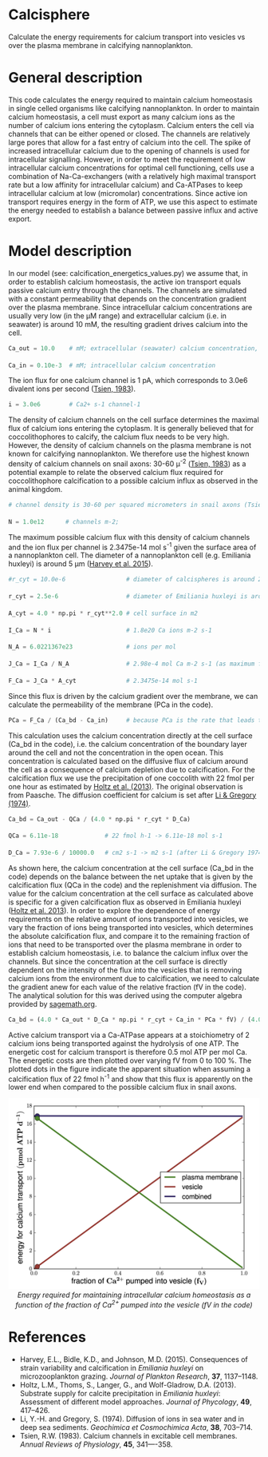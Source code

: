 # Calcisphere
Calculate the energy requirements for calcium transport into vesicles vs over the 
plasma membrane in calcifying nannoplankton.

# General description
This code calculates the energy required to maintain calcium homeostasis in single 
celled organisms like calcifying nannoplankton. In order to maintain calcium 
homeostasis, a cell must export as many calcium ions as the number of calcium ions entering the cytoplasm. 
Calcium enters the cell via channels that can be either opened or closed. The 
channels are relatively large pores that allow for a fast entry of calcium into 
the cell. The spike of increased intracellular calcium due to the opening of channels 
is used for intracellular signalling. However, in order to meet the requirement of 
low intracellular calcium concentrations for optimal cell functioning, 
cells use a combination of Na-Ca-exchangers (with a relatively high maximal 
transport rate but a low affinity for intracellular calcium) and Ca-ATPases to keep intracellular 
calcium at low (micromolar) concentrations. Since active ion transport requires energy 
in the form of ATP, we use this aspect to estimate the energy needed to establish a 
balance between passive influx and active export.

# Model description
In our model (see: calcification_energetics_values.py) we assume that, in order to establish calcium homeostasis, the active 
ion transport equals passive calcium entry through the channels. The channels are 
simulated with a constant permeability that depends on the concentration gradient over 
the plasma membrane. Since intracellular calcium concentrations are usually very low (in the 
&mu;M range) and extracellular calcium (i.e. in seawater) is around 10 mM, the resulting gradient 
drives calcium into the cell.

```python
Ca_out = 10.0    # mM; extracellular (seawater) calcium concentration, remember: 10 mM = 10e-3 mol L-1 

Ca_in = 0.10e-3  # mM; intracellular calcium concentration
```

The ion flux for one calcium channel is 1 pA, which corresponds to 3.0e6 divalent ions per second ([Tsien, 1983](https://www.annualreviews.org/doi/10.1146/annurev.ph.45.030183.002013)).

```python
i = 3.0e6        # Ca2+ s-1 channel-1
```

The density of calcium channels on the cell surface  determines the maximal flux 
of calcium ions entering the cytoplasm. It is generally believed that for coccolithophores 
to calcify, the calcium flux needs to be very high. However, the density of calcium 
channels on the plasma membrane is not known for calcifying nannoplankton. We 
therefore use the highest known density of calcium channels on snail axons: 30-60 &mu;<sup>-2</sup> ([Tsien, 1983](https://www.annualreviews.org/doi/10.1146/annurev.ph.45.030183.002013)) 
as a potential example to relate the observed calcium flux required for coccolithophore 
calcification to a possible calcium influx as observed in the animal kingdom.


```python
# channel density is 30-60 per squared micrometers in snail axons (Tsien 1983)

N = 1.0e12      # channels m-2; 
```

The maximum possible calcium flux with this density of calcium channels and the ion 
flux per channel is 2.3475e-14 mol s<sup>-1</sup> given the surface area of a nannoplankton cell. The diameter of a nannoplankton cell (e.g. Emiliania huxleyi) is around 5 &mu;m ([Harvey et al. 2015](https://academic.oup.com/plankt/article/37/6/1137/2380147)).

```python
#r_cyt = 10.0e-6                 # diameter of calcispheres is around 20 micrometers

r_cyt = 2.5e-6                   # diameter of Emiliania huxleyi is around 5 micrometers (Harvey et al 2015)

A_cyt = 4.0 * np.pi * r_cyt**2.0 # cell surface in m2

I_Ca = N * i                     # 1.8e20 Ca ions m-2 s-1

N_A = 6.0221367e23               # ions per mol

J_Ca = I_Ca / N_A                # 2.98e-4 mol Ca m-2 s-1 (as maximum flux)

F_Ca = J_Ca * A_cyt              # 2.3475e-14 mol s-1
```

Since this flux is driven by the calcium gradient over the membrane, we can calculate 
the permeability of the membrane (PCa in the code).

```python
PCa = F_Ca / (Ca_bd - Ca_in)     # because PCa is the rate that leads to this flux given the ion gradient
```

This calculation uses the calcium concentration directly at the cell surface (Ca_bd in the code), 
i.e. the calcium concentration of the boundary layer around the cell and not the 
concentration in the open ocean. This concentration is calculated based on the 
diffusive flux of calcium around the cell as a consequence of calcium depletion 
due to calcification. For the calcification flux we use the precipitation of one 
coccolith with 22 fmol per one hour as estimated by [Holtz et al. (2013)](https://onlinelibrary.wiley.com/doi/full/10.1111/jpy.12052). The original 
observation is from Paasche. The diffusion coefficient for calcium is set after 
[Li & Gregory (1974)](https://www.sciencedirect.com/science/article/pii/0016703774901458).

```python
Ca_bd = Ca_out - QCa / (4.0 * np.pi * r_cyt * D_Ca)

QCa = 6.11e-18             # 22 fmol h-1 -> 6.11e-18 mol s-1

D_Ca = 7.93e-6 / 10000.0   # cm2 s-1 -> m2 s-1 (after Li & Gregory 1974)
```

As shown here, the calcium concentration at the cell surface (Ca_bd in the code) depends on 
the balance between the net uptake that is given by the calcification flux 
(QCa in the code) and the replenishment via diffusion. The value for the calcium concentration 
at the cell surface as calculated above is specific for a given 
calcification flux as observed in Emiliania huxleyi ([Holtz et al. 2013](https://onlinelibrary.wiley.com/doi/full/10.1111/jpy.12052)). In order 
to explore the dependence of energy requirements on the relative amount 
of ions transported into vesicles, we vary the fraction of ions being transported 
into vesicles, which determines the absolute calcification flux, and compare it to 
the remaining fraction of ions that need to be transported over the plasma membrane 
in order to establish calcium homeostasis, i.e. to balance the calcium influx over 
the channels. But since the concentration at the cell surface is directly dependent 
on the intensity of the flux into the vesicles that is removing calcium ions from 
the environment due to calcification, we need to calculate the gradient anew for 
each value of the relative fraction (fV in the code). The analytical solution for this was derived 
using the computer algebra provided by [sagemath.org](https://www.sagemath.org).

```python
Ca_bd = (4.0 * Ca_out * D_Ca * np.pi * r_cyt + Ca_in * PCa * fV) / (4.0 * D_Ca * np.pi * r_cyt + PCa * fV)
```

Active calcium transport via a Ca-ATPase appears at a stoichiometry of 2 calcium 
ions being transported against the hydrolysis of one ATP. The energetic cost 
for calcium transport is therefore 0.5 mol ATP per mol Ca. The energetic costs are 
then plotted over varying fV from 0 to 100 %. The plotted dots in the figure indicate the apparent 
situation when assuming a calcification flux of 22 fmol h<sup>-1</sup> and show that this flux 
is apparently on the lower end when compared to the possible calcium flux in snail axons.


<p align="center">
  <img src="SF8n.png" width="600">
  <em>Energy required for maintaining intracellular calcium homeostasis as a function of the fraction of Ca<sup>2+</sup> pumped into the vesicle (fV in the code)</em>
</p>

# References
* Harvey, E.L., Bidle, K.D., and Johnson, M.D. (2015). Consequences of strain variability and calcification in *Emiliania huxleyi* on microzooplankton grazing. *Journal of Plankton Research*, **37**, 1137–1148.
* Holtz, L.M., Thoms, S., Langer, G., and Wolf-Gladrow, D.A. (2013). Substrate supply for calcite precipitation in *Emiliania huxleyi*: Assessment of different model approaches. *Journal of Phycology*, **49**, 417–426.
* Li, Y.-H. and Gregory, S. (1974). Diffusion of ions in sea water and in deep sea sediments. *Geochimica et Cosmochimica Acta*, **38**, 703–714.
* Tsien, R.W. (1983). Calcium channels in excitable cell membranes. *Annual Reviews of Physiology*, **45**, 341—-358.

